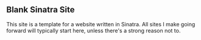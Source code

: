 ## Blank Sinatra Site

This site is a template for a website written in Sinatra.  All sites I make going forward will typically start here, unless there's a strong reason not to.
